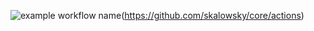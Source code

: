 ![example workflow name](https://github.com/skalowsky/core/workflows/maven-deploy-snapshot/badge.svg?branch=develop)(https://github.com/skalowsky/core/actions)